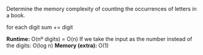 Determine the memory complexity of counting the occurrences of letters in a book.

for each digit
  sum += digit

**Runtime:** O(nº digits) = O(n)
If we take the input as the number instead of the digits: O(log n)
**Memory (extra):** O(1)